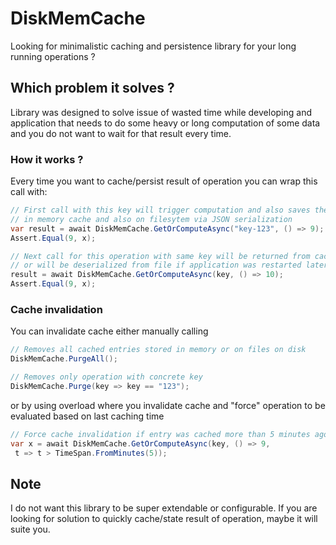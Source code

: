 # DiskMemCache

Looking for minimalistic caching and persistence library for your long running operations ?

## Which problem it solves ?
Library was designed to solve issue of wasted time while developing and application that needs to do some heavy or long computation of some data and you do not want to wait for that result every time.

### How it works ?
Every time you want to cache/persist result of operation you can wrap this call with:

 ```csharp
// First call with this key will trigger computation and also saves the result inside
// in memory cache and also on filesytem via JSON serialization
var result = await DiskMemCache.GetOrComputeAsync("key-123", () => 9);
Assert.Equal(9, x);

// Next call for this operation with same key will be returned from cache
// or will be deserialized from file if application was restarted later on
result = await DiskMemCache.GetOrComputeAsync(key, () => 10);
Assert.Equal(9, x);
 ```

### Cache invalidation

You can invalidate cache either manually calling


```csharp
// Removes all cached entries stored in memory or on files on disk
DiskMemCache.PurgeAll();

// Removes only operation with concrete key
DiskMemCache.Purge(key => key == "123");
```

or by using overload where you invalidate cache and "force" operation to be evaluated based on last caching time

```csharp
// Force cache invalidation if entry was cached more than 5 minutes ago
var x = await DiskMemCache.GetOrComputeAsync(key, () => 9,
 t => t > TimeSpan.FromMinutes(5));
```

## Note
I do not want this library to be super extendable or configurable. If you are looking for solution to quickly cache/state result of operation, maybe it will suite you.